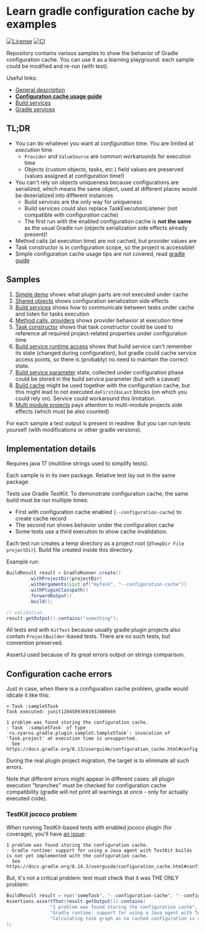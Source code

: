 # Learn gradle configuration cache by examples
[![License](https://img.shields.io/badge/license-MIT-blue.svg)](http://www.opensource.org/licenses/MIT)
[![CI](https://github.com/xvik/learn-gradle-configuration-cache/actions/workflows/CI.yml/badge.svg)](https://github.com/xvik/learn-gradle-configuration-cache/actions/workflows/CI.yml)

Repository contains various samples to show the behavior of Gradle configuration cache.
You can use it as a learning playground: each sample could be modified and re-run (with test). 

Useful links:

* [General description](https://docs.gradle.org/current/userguide/configuration_cache.html)
* [**Configuration cache usage guide**](https://docs.gradle.org/current/userguide/configuration_cache_requirements.html) 
* [Build services](https://docs.gradle.org/current/userguide/build_services.html)
* [Gradle services](https://docs.gradle.org/current/userguide/service_injection.html#service_injection)

## TL;DR

* You can do whatever you want at *configuration* time. You are limited at *execution* time
    - `Provider` and `ValueSource` are common workarounds for execution time
    - Objects (custom objects, tasks, etc.) field values are preserved (values assigned at configuration time!) 
* You can't rely on objects uniqueness because configurations are serialized, which means the same object,
used at different places would be deserialized into different instances
    - Build services are the only way for uniqueness
    - Build services could also replace TaskExecutionListener (not compatible with configuration cache)
    - The first run with the enabled configuration cache is **not the same** as the usual Gradle run (objects
      serialization side effects already present)!
* Method calls (at execution time) are not cached, but provider values are
* Task constructor is in configuration scope, so the project is accessible!
* Simple configuration cache usage tips are not covered, read [gradle guide](https://docs.gradle.org/current/userguide/configuration_cache_requirements.html)

## Samples

1. [Simple demo](src/main/java/ru/vyarus/gradle/plugin/sample1/) shows what plugin parts are not executed under cache
2. [Shared objects](src/main/java/ru/vyarus/gradle/plugin/sample2/) shows configuration serialization side effects
3. [Build services](src/main/java/ru/vyarus/gradle/plugin/sample3/) shows how to communicate between tasks under cache and listen for tasks execution
4. [Method calls, providers](src/main/java/ru/vyarus/gradle/plugin/sample4/) shows provider behavior at execution time 
5. [Task constructor](src/main/java/ru/vyarus/gradle/plugin/sample5/) shows that task constructor could be used to reference all required 
project-related properties under configuration time 
6. [Build service runtime access](src/main/java/ru/vyarus/gradle/plugin/sample6/) shows that build service
can't remember its state (changed during configuration), but gradle could cache service access
points, so there is (probably) no need to maintain the correct state.
7. [Build service parameter](src/main/java/ru/vyarus/gradle/plugin/sample7/) state, collected under configuration phase
could be stored in the build service parameter (but with a caveat)
8. [Build cache](src/main/java/ru/vyarus/gradle/plugin/sample8/) might be used together with the configuration cache,
but this might lead to not executed `doFirst`/`doLast` blocks (on which you could rely on). Service could workaround this
limitation.
9. [Multi module projects](src/main/java/ru/vyarus/gradle/plugin/sample9/) pays attention to multi-module
projects side effects (which must be also counted)

For each sample a test output is present in readme. But you can run tests yourself 
(with modifications or other gradle versions).

## Implementation details

Requires java 17 (multiline strings used to simplify tests).

Each sample is in its own package. Relative test lay out in the same package.

Tests use Gradle TestKit. To demonstrate configuration cache, the same build must be run 
multiple times:

* First with configuration cache enabled (`--configuration-cache`) to create cache record
* The second run shows behavior under the configuration cache
* Some tests use a third execution to show cache invalidation.

Each test run creates a temp directory as a project root (`@TempDir File projectDir`).
Build file created inside this directory.

Example run:

```java
BuildResult result = GradleRunner.create()
        .withProjectDir(projectDir)
        .withArguments(List.of("myTask", "--configuration-cache"))
        .withPluginClasspath()
        .forwardOutput()
        .build();

// validation
result.getOutput().contains("something");
```

All tests end with `KitTest` because usually gradle plugin projects also contain `ProjectBuilder`-based
tests. There are no such tests, but convention preserved.

AssertJ used because of its great errors output on strings comparison.

## Configuration cache errors

Just in case, when there is a configuration cache problem, gradle would idicate it like this:

```
> Task :sample5Task
Task executed: junit12045893691932608949

1 problem was found storing the configuration cache.
- Task `:sample5Task` of type `ru.vyarus.gradle.plugin.sample5.Sample5Task`: invocation of 'Task.project' at execution time is unsupported.
  See https://docs.gradle.org/8.13/userguide/configuration_cache.html#config_cache:requirements:use_project_during_execution

```

During the real plugin project migration, the target is to eliminate all such errors.

Note that different errors might appear in different cases: all plugin execution "branches" must be checked for 
configuration cache compatibility (gradle will not print all warnings at once - only for actually executed code).

### TestKit jococo problem

When running TestKit-based tests with enabled jococo plugin (for coverage), you'll have [an issue](https://docs.gradle.org/8.14.3/userguide/configuration_cache.html#config_cache:not_yet_implemented:testkit_build_with_java_agent):

```
1 problem was found storing the configuration cache.
- Gradle runtime: support for using a Java agent with TestKit builds is not yet implemented with the configuration cache.
  See https://docs.gradle.org/8.14.3/userguide/configuration_cache.html#config_cache:not_yet_implemented:testkit_build_with_java_agent
```

But, it's not a critical problem: test must check that it was THE ONLY problem:

```java
BuildResult result = run('someTask', '--configuration-cache', '--configuration-cache-problems=warn');
Assertions.assertThat(result.getOutput()).contains(
                "1 problem was found storing the configuration cache",
                "Gradle runtime: support for using a Java agent with TestKit",
                "Calculating task graph as no cached configuration is available for tasks:"
);
```
